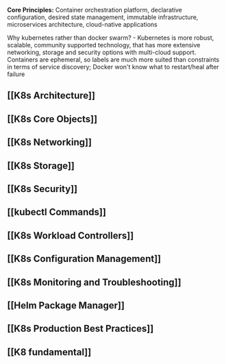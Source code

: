 **Core Principles:** Container orchestration platform, declarative configuration, desired state management, immutable infrastructure, microservices architecture, cloud-native applications

Why kubernetes rather than docker swarm? - Kubernetes is more robust, scalable, community supported technology, that has more extensive networking, storage and security options with multi-cloud support. Containers are ephemeral, so labels are much more suited than constraints in terms of service discovery; Docker won't know what to restart/heal after failure

## [[K8s Architecture]]

## [[K8s Core Objects]]

## [[K8s Networking]]

## [[K8s Storage]]

## [[K8s Security]]

## [[kubectl Commands]]

## [[K8s Workload Controllers]]

## [[K8s Configuration Management]]

## [[K8s Monitoring and Troubleshooting]]

## [[Helm Package Manager]]

## [[K8s Production Best Practices]]
## [[K8 fundamental]]
